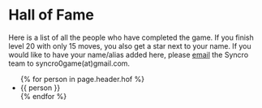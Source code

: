 <h1>Hall of Fame <i class="fas fa-medal"></i></h1>

<p>Here is a list of all the people who have completed the game.
If you finish level 20 with only 15 moves, you also get a star next to your name.
If you would like to have your name/alias added here, please <a href="mailto:syncro0game@gmail.com">email</a> the Syncro team
to syncro0game(at)gmail.com.</p>

<ul>
{% for person in page.header.hof %}
 <li> {{ person }} </li>
{% endfor %}
</ul>
